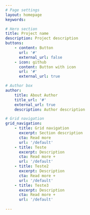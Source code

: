 ```yaml
---
# Page settings
layout: homepage
keywords:

# Hero section
title: Project name
description: Project description
buttons:
    - content: Button
      url: '#'
      external_url: false
    - icon: github
      content: Button with icon
      url: '#'
      external_url: true

# Author box
author:
    title: About Author
    title_url: '#'
    external_url: true
    description: Author description

# Grid navigation
grid_navigation:
    - title: Grid navigation
      excerpt: Section description
      cta: Read more
      url: '/default'
    - title: Teste
      excerpt: Description
      cta: Read more +
      url: '/default'
    - title: Teste2
      excerpt: Description
      cta: Read more +
      url: '/default'
    - title: Teste3
      excerpt: Description
      cta: Read more +
      url: '/default'
      
---
```

